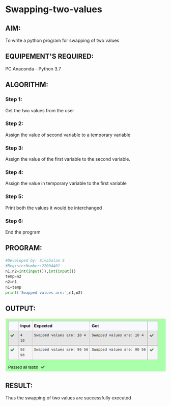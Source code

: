# Swapping-two-values
## AIM:
To write a python program for swapping of two values
## EQUIPEMENT'S REQUIRED: 
PC
Anaconda - Python 3.7
## ALGORITHM: 
### Step 1:
Get the two values from the user
### Step 2: 
Assign the value of second variable to a temporary variable 
### Step 3: 
Assign the value of the first variable to the second variable.
### Step 4:  
Assign the value in temporary variable to the first variable
### Step 5: 
Print both the values it would be interchanged
### Step 6: 
End the program
## PROGRAM:
```python
#Developed by: Sivabalan S
#RegisterNumber:22004401
n1,n2=int(input()),int(input())
temp=n2
n2=n1
n1=temp
print('Swapped values are:',n1,n2)
```

## OUTPUT:
![output](/output1.png)


## RESULT:
Thus the swapping of two values are successfully executed



